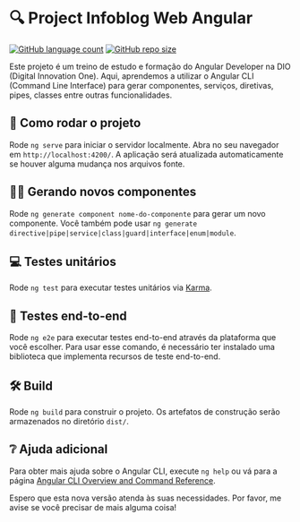 # 🔍 Project Infoblog Web Angular

[![GitHub language count](https://img.shields.io/github/languages/count/nome-do-usuario/nome-do-repositorio)](https://github.com/nome-do-usuario/nome-do-repositorio)
[![GitHub repo size](https://img.shields.io/github/repo-size/nome-do-usuario/nome-do-repositorio)](https://github.com/nome-do-usuario/nome-do-repositorio)

Este projeto é um treino de estudo e formação do Angular Developer na DIO (Digital Innovation One). Aqui, aprendemos a utilizar o Angular CLI (Command Line Interface) para gerar componentes, serviços, diretivas, pipes, classes entre outras funcionalidades.

## 🚀 Como rodar o projeto

Rode `ng serve` para iniciar o servidor localmente. Abra no seu navegador em `http://localhost:4200/`. A aplicação será atualizada automaticamente se houver alguma mudança nos arquivos fonte.

## 👨‍💻 Gerando novos componentes

Rode `ng generate component nome-do-componente` para gerar um novo componente. Você também pode usar `ng generate directive|pipe|service|class|guard|interface|enum|module`.

## 💻 Testes unitários

Rode `ng test` para executar testes unitários via [Karma](https://karma-runner.github.io).

## 🔎 Testes end-to-end

Rode `ng e2e` para executar testes end-to-end através da plataforma que você escolher. Para usar esse comando, é necessário ter instalado uma biblioteca que implementa recursos de teste end-to-end.

## 🛠️ Build

Rode `ng build` para construir o projeto. Os artefatos de construção serão armazenados no diretório `dist/`.

## ❔ Ajuda adicional

Para obter mais ajuda sobre o Angular CLI, execute `ng help` ou vá para a página [Angular CLI Overview and Command Reference](https://angular.io/cli).

Espero que esta nova versão atenda às suas necessidades. Por favor, me avise se você precisar de mais alguma coisa!
